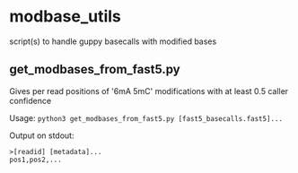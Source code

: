 # modbase_utils
script(s) to handle guppy basecalls with modified bases


## get_modbases_from_fast5.py
Gives per read positions of '6mA 5mC' modifications with at least 0.5 caller confidence

Usage:
```python3 get_modbases_from_fast5.py [fast5_basecalls.fast5]...```

Output on stdout:
```
>[readid] [metadata]...
pos1,pos2,...
```
